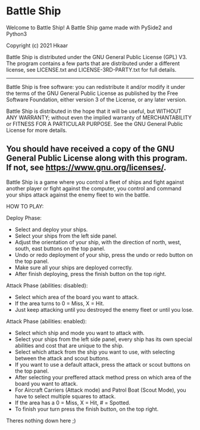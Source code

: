 # Battle Ship
Welcome to Battle Ship!
A Battle Ship game made with PySide2 and Python3

Copyright (c) 2021 Hkaar

Battle Ship is distributed under the GNU General Public License (GPL) V3. The
program contains a few parts that are distributed under a different license, see
LICENSE.txt and LICENSE-3RD-PARTY.txt for full details.

-------------------------------------------------------------------
Battle Ship is free software: you can redistribute it and/or modify
it under the terms of the GNU General Public License as published by
the Free Software Foundation, either version 3 of the License, or
any later version.

Battle Ship is distributed in the hope that it will be useful,
but WITHOUT ANY WARRANTY; without even the implied warranty of
MERCHANTABILITY or FITNESS FOR A PARTICULAR PURPOSE. See the
GNU General Public License for more details.

You should have received a copy of the GNU General Public License
along with this program. If not, see <https://www.gnu.org/licenses/>.
-------------------------------------------------------------------

Battle Ship is a game where you control a fleet of ships and fight against another player
or fight against the computer, you control and command your ships attack against the enemy
fleet to win the battle.

HOW TO PLAY:

Deploy Phase:
   - Select and deploy your ships.
   - Select your ships from the left side panel.
   - Adjust the orientation of your ship, with the direction of north,
     west, south, east buttons on the top panel.
   - Undo or redo deployment of your ship, press the undo or redo button
     on the top panel.
   - Make sure all your ships are deployed correctly.
   - After finish deploying, press the finish button on the top right.

Attack Phase (abilities: disabled):
   - Select which area of the board you want to attack.
   - If the area turns to 0 = Miss, X = Hit.
   - Just keep attacking until you destroyed the enemy fleet
     or until you lose.

Attack Phase (abilities: enabled):
   - Select which ship and mode you want to attack with.
   - Select your ships from the left side panel, every ship has its
     own special abilities and cost that are unique to the ship.
   - Select which attack from the ship you want to use, with selecting
     between the attack and scout buttons.
   - If you want to use a default attack, press the attack or scout
     buttons on the top panel.
   - After selecting your preffered attack method press on which area
     of the board you want to attack.
   - For Aircraft Carriers (Attack mode) and Patrol Boat (Scout Mode),
     you have to select multiple squares to attack.
   - If the area has a 0 = Miss, X = Hit, # = Spotted.
   - To finish your turn press the finish button, on the top right.

Theres nothing down here ;)
